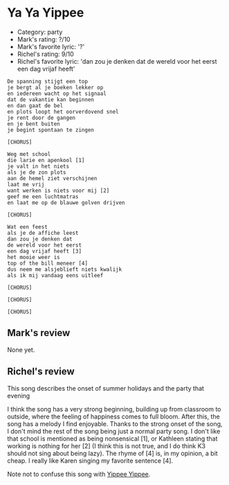 # Ya Ya Yippee

 * Category: party
 * Mark's rating: ?/10
 * Mark's  favorite lyric: '?'
 * Richel's rating: 9/10
 * Richel's favorite lyric: 'dan zou je denken dat de wereld voor het eerst een dag vrijaf heeft'

```
De spanning stijgt een top
je bergt al je boeken lekker op
en iedereen wacht op het signaal
dat de vakantie kan beginnen
en dan gaat de bel
en plots loopt het oorverdovend snel
je rent door de gangen
en je bent buiten
je begint spontaan te zingen

[CHORUS]

Weg met school
die larie en apenkool [1]
je valt in het niets
als je de zon plots
aan de hemel ziet verschijnen
laat me vrij
want werken is niets voor mij [2]
geef me een luchtmatras
en laat me op de blauwe golven drijven

[CHORUS]

Wat een feest
als je de affiche leest
dan zou je denken dat
de wereld voor het eerst
een dag vrijaf heeft [3]
het mooie weer is
top of the bill meneer [4]
dus neem me alsjeblieft niets kwalijk
als ik mij vandaag eens uitleef

[CHORUS]

[CHORUS]

[CHORUS]
```

## Mark's review

None yet.

## Richel's review

This song describes the onset of summer holidays and the party that
evening

I think the song has a very strong beginning, building up from classroom
to outside, where the feeling of happiness comes to full bloom. After
this, the song has a melody I find enjoyable. Thanks to the strong onset
of the song, I don't mind the rest of the song being just a normal party
song. I don't like that school is mentioned as being nonsensical [1], or
Kathleen stating that working is nothing for her [2] (I think this is
not true, and I do think K3 should not sing about being lazy). The rhyme
of [4] is, in my opinion, a bit cheap. I really like Karen singing my
favorite sentence [4].

Note not to confuse this song with [Yippee Yippee](K3YippeeYippee.md).